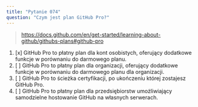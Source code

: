 ```yaml
---
title: "Pytanie 074"
question: "Czym jest plan GitHub Pro?"
---
```



> https://docs.github.com/en/get-started/learning-about-github/githubs-plans#github-pro
1. [x] GitHub Pro to płatny plan dla kont osobistych, oferujący dodatkowe funkcje w porównaniu do darmowego planu.
1. [ ] GitHub Pro to płatny plan dla organizacji, oferujący dodatkowe funkcje w porównaniu do darmowego planu dla organizacji.
1. [ ] GitHub Pro to ścieżka certyfikacji, po ukończeniu której zostajesz GitHub Pro.
1. [ ] GitHub Pro to płatny plan dla przedsiębiorstw umożliwiający samodzielne hostowanie GitHub na własnych serwerach.
